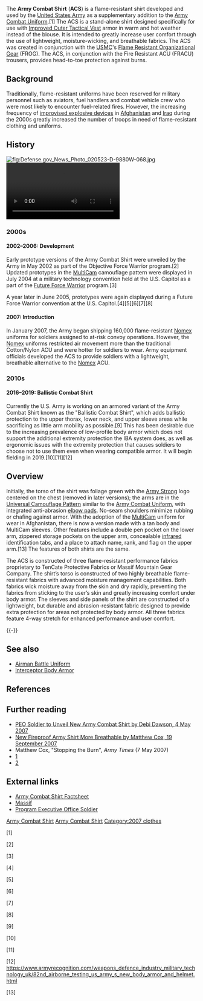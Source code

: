 The **Army Combat Shirt** (**ACS**) is a flame-resistant shirt developed
and used by the [United States Army](United_States_Army "wikilink") as a
supplementary addition to the [Army Combat
Uniform](Army_Combat_Uniform "wikilink").[1] The ACS is a stand-alone
shirt designed specifically for use with [Improved Outer Tactical
Vest](Improved_Outer_Tactical_Vest "wikilink") armor in warm and hot
weather instead of the blouse. It is intended to greatly increase user
comfort through the use of lightweight, moisture-wicking, and breathable
fabrics. The ACS was created in conjunction with the
[USMC](United_States_Marine_Corps "wikilink")'s [Flame Resistant
Organizational Gear](Flame_Resistant_Organizational_Gear "wikilink")
(FROG). The ACS, in conjunction with the Fire Resistant ACU (FRACU)
trousers, provides head-to-toe protection against burns.

## Background

Traditionally, flame-resistant uniforms have been reserved for military
personnel such as aviators, fuel handlers and combat vehicle crew who
were most likely to encounter fuel-related fires. However, the
increasing frequency of [improvised explosive
devices](improvised_explosive_devices "wikilink") in
[Afghanistan](Afghanistan "wikilink") and [Iraq](Iraq "wikilink") during
the 2000s greatly increased the number of troops in need of
flame-resistant clothing and uniforms.

## History

![](Defense.gov_News_Photo_020523-D-9880W-068.jpg "fig:Defense.gov_News_Photo_020523-D-9880W-068.jpg")
![](The_Ballistic_Combat_Shirt_Overview_(2016).webm "fig:The_Ballistic_Combat_Shirt_Overview_(2016).webm")

### 2000s

#### 2002–2006: Development

Early prototype versions of the Army Combat Shirt were unveiled by the
Army in May 2002 as part of the Objective Force Warrior program.[2]
Updated prototypes in the [MultiCam](MultiCam "wikilink") camouflage
pattern were displayed in July 2004 at a military technology convention
held at the U.S. Capitol as a part of the [Future Force
Warrior](Future_Force_Warrior "wikilink") program.[3]

A year later in June 2005, prototypes were again displayed during a
Future Force Warrior convention at the U.S. Capitol.[4][5][6][7][8]

#### 2007: Introduction

In January 2007, the Army began shipping 160,000 flame-resistant
[Nomex](Nomex "wikilink") uniforms for soldiers assigned to at-risk
convoy operations. However, the [Nomex](Nomex "wikilink") uniforms
restricted air movement more than the traditional Cotton/Nylon ACU and
were hotter for soldiers to wear. Army equipment officials developed the
ACS to provide soldiers with a lightweight, breathable alternative to
the [Nomex](Nomex "wikilink") ACU.

### 2010s

#### 2016–2019: Ballistic Combat Shirt

Currently the U.S. Army is working on an armored variant of the Army
Combat Shirt known as the "Ballistic Combat Shirt", which adds ballistic
protection to the upper thorax, lower neck, and upper sleeve areas while
sacrificing as little arm mobility as possible.[9] This has been
desirable due to the increasing prevalence of low-profile body armor
which does not support the additional extremity protection the IBA
system does, as well as ergonomic issues with the extremity protection
that causes soldiers to choose not to use them even when wearing
compatible armor. It will begin fielding in 2019.[10][11][12]

## Overview

Initially, the torso of the shirt was foliage green with the [Army
Strong](Army_Strong "wikilink") logo centered on the chest (removed in
later versions); the arms are in the [Universal Camouflage
Pattern](Universal_Camouflage_Pattern "wikilink") similar to the [Army
Combat Uniform](Army_Combat_Uniform "wikilink"), with integrated
anti-abrasion [elbow pads](elbow_pad "wikilink"). No-seam shoulders
minimize rubbing or chafing against armor. With the adoption of the
[MultiCam](MultiCam "wikilink") uniform for wear in Afghanistan, there
is now a version made with a tan body and MultiCam sleeves. Other
features include a double pen pocket on the lower arm, zippered storage
pockets on the upper arm, concealable [infrared](infrared "wikilink")
identification tabs, and a place to attach name, rank, and flag on the
upper arm.[13] The features of both shirts are the same.

The ACS is constructed of three flame-resistant performance fabrics
proprietary to TenCate Protective Fabrics or Massif Mountain Gear
Company. The shirt’s torso is constructed of two highly breathable
flame-resistant fabrics with advanced moisture management capabilities.
Both fabrics wick moisture away from the skin and dry rapidly,
preventing the fabrics from sticking to the user’s skin and greatly
increasing comfort under body armor. The sleeves and side panels of the
shirt are constructed of a lightweight, but durable and
abrasion-resistant fabric designed to provide extra protection for areas
not protected by body armor. All three fabrics feature 4-way stretch for
enhanced performance and user comfort.

{{-}}

## See also

-   [Airman Battle Uniform](Airman_Battle_Uniform "wikilink")
-   [Interceptor Body Armor](Interceptor_Body_Armor "wikilink")

## References

## Further reading

-   [PEO Soldier to Unveil New Army Combat Shirt by Debi Dawson, 4 May
    2007](http://www.army.mil/-news/2007/05/04/2995-peo-soldier-to-unveil-new-army-combat-shirt/)
-   [New Fireproof Army Shirt More Breathable by Matthew Cox, 19
    September
    2007](http://www.armytimes.com/news/2007/09/army_combatshirt_070917w/)
-   Matthew Cox, "Stopping the Burn", *Army Times* (7 May 2007)
-   [1](https://web.archive.org/web/20100111070653/http://www.massif.com/nomex_clothing/army_combat_shirt.php)
-   [2](https://web.archive.org/web/20090722124659/http://massif.com/nomex_clothing/winter_army_combat_shirt.php)

## External links

-   [Army Combat Shirt
    Factsheet](https://web.archive.org/web/20081031102335/http://peosoldier.army.mil/factsheets/SEQ_CIE_ACS.pdf)
-   [Massif](http://www.massif.com/)
-   [Program Executive Office Soldier](http://www.peosoldier.army.mil)

[Army Combat Shirt](Category:Shirts "wikilink") [Army Combat
Shirt](Category:United_States_Army_uniforms "wikilink") [Category:2007
clothes](Category:2007_clothes "wikilink")

[1]

[2]

[3]

[4]

[5]

[6]

[7]

[8]

[9]

[10]

[11]

[12] <https://www.armyrecognition.com/weapons_defence_industry_military_technology_uk/82nd_airborne_testing_us_army_s_new_body_armor_and_helmet.html>

[13]